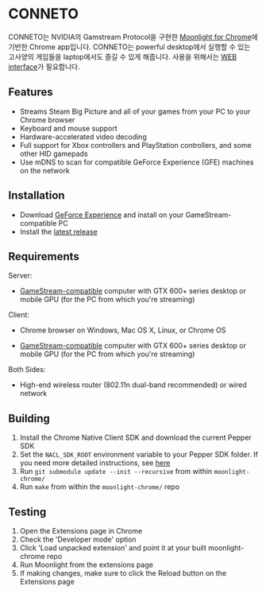 # CONNETO

CONNETO는 NVIDIA의 Gamstream Protocol을 구현한 [Moonlight for Chrome](http://moonlight-stream.com)에 기반한 Chrome app입니다.
CONNETO는 powerful desktop에서 실행할 수 있는 고사양의 게임들을 laptop에서도 즐길 수 있게 해줍니다.
사용을 위해서는 [WEB interface](https://github.com/twice154/react_server)가 필요합니다.

## Features

* Streams Steam Big Picture and all of your games from your PC to your Chrome browser
* Keyboard and mouse support
* Hardware-accelerated video decoding
* Full support for Xbox controllers and PlayStation controllers, and some other HID gamepads
* Use mDNS to scan for compatible GeForce Experience (GFE) machines on the network

## Installation
* Download [GeForce Experience](http://www.geforce.com/geforce-experience) and install on your GameStream-compatible PC
* Install the [latest release](https://github.com/moonlight-stream/moonlight-chrome/releases)

## Requirements
Server: 
* [GameStream-compatible](http://shield.nvidia.com/play-pc-games/) computer with GTX 600+ series desktop or mobile GPU (for the PC from which you're streaming)

Client: 
- Chrome browser on Windows, Mac OS X, Linux, or Chrome OS
* [GameStream-compatible](http://shield.nvidia.com/play-pc-games/) computer with GTX 600+ series desktop or mobile GPU (for the PC from which you're streaming)

Both Sides: 
* High-end wireless router (802.11n dual-band recommended) or wired network

## Building
1. Install the Chrome Native Client SDK and download the current Pepper SDK
2. Set the `NACL_SDK_ROOT` environment variable to your Pepper SDK folder. If you need more detailed instructions, see [here](https://github.com/google/pepper.js/wiki/Getting-Started)
3. Run `git submodule update --init --recursive` from within `moonlight-chrome/`
4. Run `make` from within the `moonlight-chrome/` repo

## Testing
1. Open the Extensions page in Chrome
2. Check the 'Developer mode' option
3. Click 'Load unpacked extension' and point it at your built moonlight-chrome repo
4. Run Moonlight from the extensions page
5. If making changes, make sure to click the Reload button on the Extensions page

